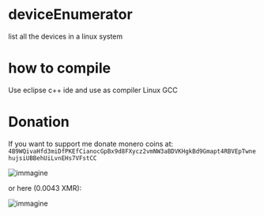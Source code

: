 # deviceEnumerator
list all the devices in a linux system

# how to compile

Use eclipse c++ ide and use as compiler Linux GCC

# Donation

If you want to support me donate monero coins at:
`4B9WQivaHfd3miDfPKEfCianocGpBx9d8FXycz2vmNW3aBDVKHgkBd9Gmapt4RBVEpTwnehujsiUBBehUiLvnEHs7VFstCC`

![immagine](https://user-images.githubusercontent.com/17337009/171695268-3996f8b8-ca26-4771-8e32-0f75f941a70c.png)


or here (0.0043 XMR):

![immagine](https://user-images.githubusercontent.com/17337009/171695566-420c3948-3fe2-4448-9ba1-472c6a4aaee5.png)
